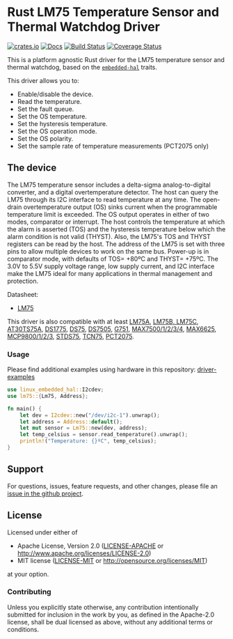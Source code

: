 # Rust LM75 Temperature Sensor and Thermal Watchdog Driver

[![crates.io](https://img.shields.io/crates/v/lm75.svg)](https://crates.io/crates/lm75)
[![Docs](https://docs.rs/lm75/badge.svg)](https://docs.rs/lm75)
[![Build Status](https://github.com/eldruin/lm75-rs/workflows/Build/badge.svg)](https://github.com/eldruin/lm75-rs/actions?query=workflow%3ABuild)
[![Coverage Status](https://coveralls.io/repos/github/eldruin/lm75-rs/badge.svg?branch=master)](https://coveralls.io/github/eldruin/lm75-rs?branch=master)

This is a platform agnostic Rust driver for the LM75 temperature sensor and thermal watchdog, based on the
[`embedded-hal`](https://github.com/rust-embedded/embedded-hal) traits.

This driver allows you to:

- Enable/disable the device.
- Read the temperature.
- Set the fault queue.
- Set the OS temperature.
- Set the hysteresis temperature.
- Set the OS operation mode.
- Set the OS polarity.
- Set the sample rate of temperature measurements (PCT2075 only)

## The device

The LM75 temperature sensor includes a delta-sigma analog-to-digital converter, and a digital overtemperature detector.
The host can query the LM75 through its I2C interface to read temperature at any time. The open-drain overtemperature
output (OS) sinks current when the programmable temperature limit is exceeded. The OS output operates in either of two
modes, comparator or interrupt. The host controls the temperature at which the alarm is asserted (TOS) and the
hysteresis temperature below which the alarm condition is not valid (THYST). Also, the LM75's TOS and THYST registers
can be read by the host. The address of the LM75 is set with three pins to allow multiple devices to work on the same
bus. Power-up is in comparator mode, with defaults of TOS= +80ºC and THYST= +75ºC. The 3.0V to 5.5V supply voltage
range, low supply current, and I2C interface make the LM75 ideal for many applications in thermal management and
protection.

Datasheet:

- [LM75](https://datasheets.maximintegrated.com/en/ds/LM75.pdf)

This driver is also compatible with at least [LM75A], [LM75B, LM75C],
[AT30TS75A], [DS1775], [DS75], [DS7505], [G751], [MAX7500/1/2/3/4], [MAX6625], [MCP9800/1/2/3],
[STDS75], [TCN75], [PCT2075].

[AT30TS75A]: http://ww1.microchip.com/downloads/en/DeviceDoc/Atmel-8839-DTS-AT30TS75A-Datasheet.pdf
[DS1775]: https://datasheets.maximintegrated.com/en/ds/DS1775-DS1775R.pdf
[DS75]: https://datasheets.maximintegrated.com/en/ds/DS75.pdf
[DS7505]: https://datasheets.maximintegrated.com/en/ds/DS7505.pdf
[G751]: http://www.gmt.com.tw/product/datasheet/EDS-751.pdf
[LM75A]: https://www.nxp.com/docs/en/data-sheet/LM75A.pdf
[LM75B, LM75C]: http://www.ti.com/lit/ds/symlink/lm75b.pdf
[MAX6625]: https://datasheets.maximintegrated.com/en/ds/MAX6625-MAX6626.pdf
[MAX7500/1/2/3/4]: https://datasheets.maximintegrated.com/en/ds/MAX7500-MAX7504.pdf
[MCP9800/1/2/3]: http://ww1.microchip.com/downloads/en/DeviceDoc/21909d.pdf
[STDS75]: https://www.st.com/resource/en/datasheet/stds75.pdf
[TCN75]: http://ww1.microchip.com/downloads/en/DeviceDoc/21490D.pdf
[PCT2075]: https://www.nxp.com/docs/en/data-sheet/PCT2075.pdf

### Usage

Please find additional examples using hardware in this repository: [driver-examples]

[driver-examples]: https://github.com/eldruin/driver-examples

```rust
use linux_embedded_hal::I2cdev;
use lm75::{Lm75, Address};

fn main() {
    let dev = I2cdev::new("/dev/i2c-1").unwrap();
    let address = Address::default();
    let mut sensor = Lm75::new(dev, address);
    let temp_celsius = sensor.read_temperature().unwrap();
    println!("Temperature: {}ºC", temp_celsius);
}
```

## Support

For questions, issues, feature requests, and other changes, please file an
[issue in the github project](https://github.com/eldruin/lm75-rs/issues).

## License

Licensed under either of

* Apache License, Version 2.0 ([LICENSE-APACHE](LICENSE-APACHE) or
  http://www.apache.org/licenses/LICENSE-2.0)
* MIT license ([LICENSE-MIT](LICENSE-MIT) or
  http://opensource.org/licenses/MIT)

at your option.

### Contributing

Unless you explicitly state otherwise, any contribution intentionally submitted for inclusion in the work by you, as
defined in the Apache-2.0 license, shall be dual licensed as above, without any additional terms or conditions.

